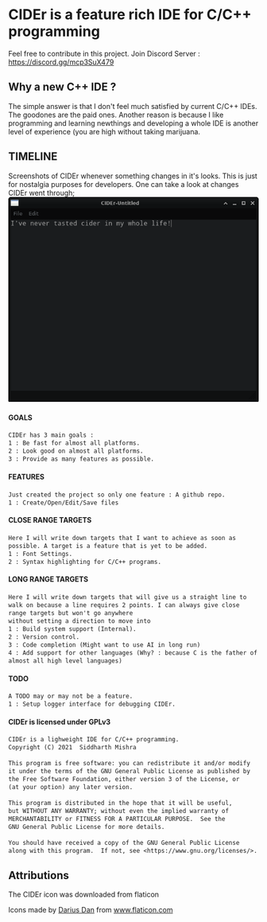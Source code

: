 # CIDEr is a feature rich IDE for C/C++ programming

Feel free to contribute in this project.
Join Discord Server : https://discord.gg/mcp3SuX479

## Why a new C++ IDE ?
The simple answer is that I don't feel much satisfied by current C/C++ IDEs. The goodones are the paid ones. Another reason is because I like programming and learning newthings and developing a whole IDE is another level of experience (you are high without taking marijuana.

## TIMELINE
Screenshots of CIDEr whenever something changes in it's looks. This is just for nostalgia purposes for developers. One can take a look at changes CIDEr went through;
![Screenshot001](res/screenshots/cider-001.png)

#### GOALS
    CIDEr has 3 main goals :
    1 : Be fast for almost all platforms.
    2 : Look good on almost all platforms.
    3 : Provide as many features as possible.

#### FEATURES
    Just created the project so only one feature : A github repo.
    1 : Create/Open/Edit/Save files

#### CLOSE RANGE TARGETS
    Here I will write down targets that I want to achieve as soon as possible. A target is a feature that is yet to be added.
    1 : Font Settings.
    2 : Syntax highlighting for C/C++ programs. 

#### LONG RANGE TARGETS
    Here I will write down targets that will give us a straight line to walk on because a line requires 2 points. I can always give close range targets but won't go anywhere
    without setting a direction to move into
    1 : Build system support (Internal).
    2 : Version control.
    3 : Code completion (Might want to use AI in long run)
    4 : Add support for other languages (Why? : because C is the father of almost all high level languages)

#### TODO 
    A TODO may or may not be a feature.
    1 : Setup logger interface for debugging CIDEr.

#### CIDEr is licensed under GPLv3
    CIDEr is a lighweight IDE for C/C++ programming.
    Copyright (C) 2021  Siddharth Mishra

    This program is free software: you can redistribute it and/or modify
    it under the terms of the GNU General Public License as published by
    the Free Software Foundation, either version 3 of the License, or
    (at your option) any later version.

    This program is distributed in the hope that it will be useful,
    but WITHOUT ANY WARRANTY; without even the implied warranty of
    MERCHANTABILITY or FITNESS FOR A PARTICULAR PURPOSE.  See the
    GNU General Public License for more details.

    You should have received a copy of the GNU General Public License
    along with this program.  If not, see <https://www.gnu.org/licenses/>.

## Attributions
The CIDEr icon was downloaded from flaticon
<div>Icons made by <a href="https://www.flaticon.com/authors/darius-dan" title="Darius Dan">Darius Dan</a> from <a href="https://www.flaticon.com/" title="Flaticon">www.flaticon.com</a></div>
